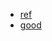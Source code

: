 - [ref](https://github.com/awsdocs/aws-doc-sdk-examples/tree/main/javav2/example_code/dynamodb/src/main/java/com/example/dynamodb)
- [good](https://github.com/awsdocs/aws-doc-sdk-examples/blob/main/javav2/example_code/dynamodb/src/main/java/com/example/dynamodb/enhanced/EnhancedCreateTable.java)
